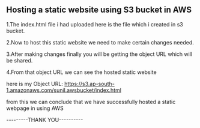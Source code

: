 Hosting a static website using S3 bucket in AWS
------------------------------------------------


1.The index.html file i had uploaded here is the file which i created in s3 bucket.

2.Now to host this static website we need to make certain changes needed.

3.After making changes finally you will be getting the object URL which will be shared.

4.From that object URL we can see the hosted static website


here is my Object URL:
https://s3.ap-south-1.amazonaws.com/sunil.awsbucket/index.html


from this we can conclude that we have successfully hosted a static webpage in using AWS


---------THANK YOU----------
